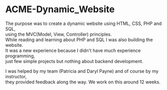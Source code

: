 # ACME-Dynamic_Website
The purpose was to create a dynamic website using HTML, CSS, PHP and SQL, <br> 
using the MVC(Model, View, Controller) principles. <br>
While reading and learning about PHP and SQL I was also building the website. <br>
It was a new experience because I didn't have much experience programming, <br>
just few simple projects but nothing about backend development.

I was helped by my team (Patricia and Daryl Payne) and of course by my instructor, <br>
they provided feedback along the way. We work on this around 12 weeks. <br>


